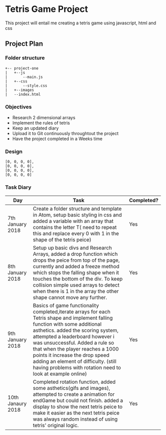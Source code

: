 # Tetris Game Project

This project will entail me creating a tetris game using javascript, html and css

## Project Plan

### Folder structure

```
+-- project-one
|	+--js
|		--main.js
|	+--css
|		--style.css
|	+--images
|	--index.html
```

### Objectives
* Research 2 dimensional arrays
* Implement the rules of tetris
* Keep an updated diary 
* Upload it to Git continuously throughtout the project
* Have the project completed in a Weeks time

### Design 
	[0, 0, 0, 0],
	[0, 0, 0, 0],
	[0, 0, 0, 0],
	[0, 0, 0, 0]


### Task Diary

| Day                                                                         | Task| Completed? |  
|------------------------------------------------------------------------------|-----------|--------------------|
|7th January 2018                                                        | Create a folder structure and template in Atom, setup basic styling in css and added a variable with an array that contains the letter T( need to repeat this and replace every 0 with 1 in the shape of the tetris peice)          |        Yes          |  
|8th January 2018                                                   | Setup up basic divs and Research Arrays, added a drop function which drops the peice from top of the page, currently and added a freeze method which stops the falling shape when it touches the bottom of the div. To keep collision simple used arrays to detect when there is 1 in the array the other shape cannot move any further.          | Yes                    |   
|9th January 2018                            |  Basics of game functionality completed,iterate arrays for each Tetris shape and implement falling function with some additional asthetics. added the scoring system, attempted a leaderboard however i was unsuccessful. Added a rule so that when the player reaches a 1000 points it increase the drop speed adding an element of difficulty. (still having problems with rotation need to look at example online)       |       Yes             |   
| 10th Janaury 2018          | Completed rotation function, added some asthetics(gifs and images), attempted to create a animation for endGame but could not finish. added a display to show the next tetris peice to make it easier as the next tetris peice was always random instead of using tetris' original logic.         |  Yes                  |   




